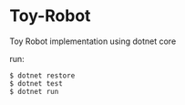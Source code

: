# Toy-Robot
Toy Robot implementation using dotnet core

run:
```{r, engine='bash', count_lines}
$ dotnet restore
$ dotnet test
$ dotnet run
```
